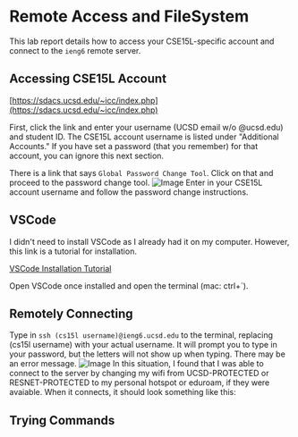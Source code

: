 # Remote Access and FileSystem
This lab report details how to access your CSE15L-specific account and connect to the `ieng6` remote server.

## Accessing CSE15L Account
[https://sdacs.ucsd.edu/~icc/index.php](https://sdacs.ucsd.edu/~icc/index.php)

First, click the link and enter your username (UCSD email w/o @ucsd.edu) and student ID. The CSE15L account username is listed under "Additional Accounts." 
If you have set a password (that you remember) for that account, you can ignore this next section.

There is a link that says `Global Password Change Tool`. Click on that and proceed to the password change tool.
![Image](https://emivcleave.github.io/cse15l-lab-reports/password-change.png)
Enter in your CSE15L account username and follow the password change instructions.

## VSCode
I didn't need to install VSCode as I already had it on my computer. However, this link is a tutorial for installation.

[VSCode Installation Tutorial](https://code.visualstudio.com/docs/setup/setup-overview)

Open VSCode once installed and open the terminal (mac: ctrl+`). 

## Remotely Connecting
Type in `ssh (cs15l username)@ieng6.ucsd.edu` to the terminal, replacing (cs15l username) with your actual username. 
It will prompt you to type in your password, but the letters will not show up when typing.
There may be an error message.
![Image](https://emivcleave.github.io/cse15l-lab-reports/error.png)
In this situation, I found that I was able to connect to the server by changing my wifi from UCSD-PROTECTED or RESNET-PROTECTED to my personal hotspot or eduroam, if they were avaiable.
When it connects, it should look something like this:


## Trying Commands
